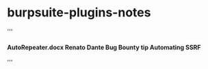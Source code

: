 # burpsuite-plugins-notes
'''
#### AutoRepeater.docx Renato Dante   Bug Bounty tip Automating SSRF 


'''
